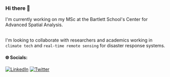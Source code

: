 ### Hi there 👋

I'm currently working on my MSc at the Bartlett School's Center for Advanced Spatial Analysis. 

<br>I'm looking to collaborate with researchers and academics working in ```climate tech``` and ```real-time remote sensing``` for disaster response systems. 


#### 🌐 Socials:
[![LinkedIn](https://img.shields.io/badge/LinkedIn-%230077B5.svg?logo=linkedin&logoColor=white)](https://linkedin.com/in/haidenmcgill) [![Twitter](https://img.shields.io/badge/Twitter-%231DA1F2.svg?logo=Twitter&logoColor=white)](https://twitter.com/hey_haiden) 
